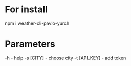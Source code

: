 # For install
npm i weather-cli-pavlo-yurch

# Parameters
-h - help
-s [CITY] - choose city
-t [API_KEY] - add token
